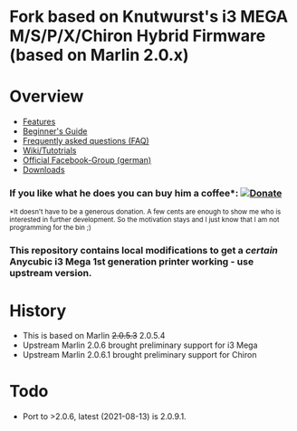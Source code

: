 # Fork based on Knutwurst's i3 MEGA M/S/P/X/Chiron Hybrid Firmware <br>(based on Marlin 2.0.x)

# Overview

- [Features](https://github.com/knutwurst/Marlin-2-0-x-Anycubic-i3-MEGA-S/wiki/Features-(English))
- [Beginner's Guide](https://github.com/knutwurst/Marlin-2-0-x-Anycubic-i3-MEGA-S/wiki/Beginner's-Guide-(English))
- [Frequently asked questions (FAQ)](https://github.com/knutwurst/Marlin-2-0-x-Anycubic-i3-MEGA-S/wiki/FAQ-(english))
- [Wiki/Tutotrials](https://github.com/knutwurst/Marlin-2-0-x-Anycubic-i3-MEGA-S/wiki)
- [Official Facebook-Group (german)](https://www.facebook.com/groups/3094090037303577/)
- [Downloads](https://github.com/knutwurst/Marlin-2-0-x-Anycubic-i3-MEGA-S/releases)


### If you like what he does you can buy him a coffee*: [![Donate](https://img.shields.io/badge/Donate-PayPal-green.svg)](https://paypal.me/oliverkoester)
<sub>*It doesn't have to be a generous donation. A few cents are enough to show me who is interested in further development. So the motivation stays and I just know that I am not programming for the bin ;)<sub>

### This repository contains local modifications to get a _certain_ Anycubic i3 Mega 1st generation printer working - use upstream version.
# History
- This is based on Marlin <strike>2.0.5.3</strike> 2.0.5.4
- Upstream Marlin 2.0.6 brought preliminary support for i3 Mega
- Upstream Marlin 2.0.6.1 brought preliminary support for Chiron
# Todo
- Port to >2.0.6, latest (2021-08-13) is 2.0.9.1.